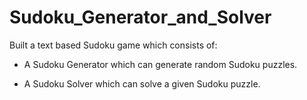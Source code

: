 # Sudoku_Generator_and_Solver
Built a text based Sudoku game which consists of:

- A Sudoku Generator which can generate random Sudoku puzzles.

- A Sudoku Solver which can solve a given Sudoku puzzle.
